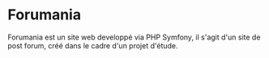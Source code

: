 # Forumania

Forumania est un site web developpé via PHP Symfony, il s'agit d'un site de post forum, créé dans le cadre d'un projet d'étude. 
